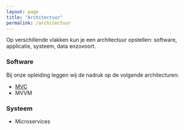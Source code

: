 ```yaml
---
layout: page
title: "Architectuur"
permalink: /architectuur
---
```


Op verschillende vlakken kun je een architectuur opstellen: software, applicatie, systeem, data enzovoort.

### Software
Bij onze opleiding leggen wij de nadruk op de volgende architecturen:

- [MVC](/architectuur/software/mvc)
- MVVM

### Systeem
- Microservices

